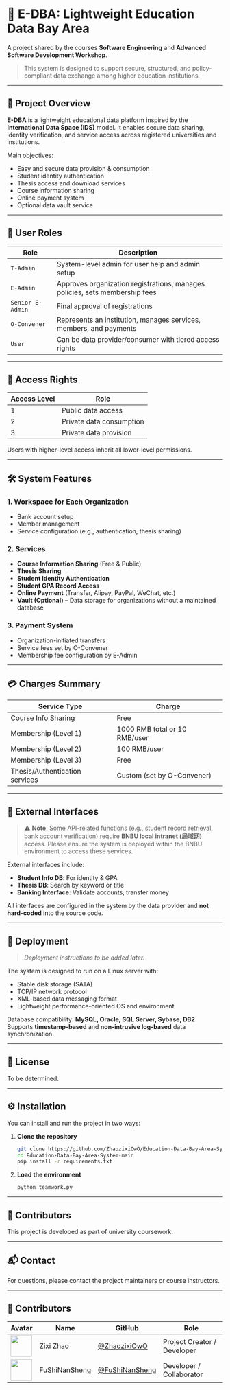 # 🏫 E-DBA: Lightweight Education Data Bay Area

A project shared by the courses **Software Engineering** and **Advanced Software Development Workshop**.

> This system is designed to support secure, structured, and policy-compliant data exchange among higher education institutions.

---

## 📌 Project Overview

**E-DBA** is a lightweight educational data platform inspired by the **International Data Space (IDS)** model. It enables secure data sharing, identity verification, and service access across registered universities and institutions.

Main objectives:
- Easy and secure data provision & consumption
- Student identity authentication
- Thesis access and download services
- Course information sharing
- Online payment system
- Optional data vault service

---

## 👥 User Roles

| Role             | Description                                                                 |
|------------------|-----------------------------------------------------------------------------|
| `T-Admin`        | System-level admin for user help and admin setup                           |
| `E-Admin`        | Approves organization registrations, manages policies, sets membership fees |
| `Senior E-Admin` | Final approval of registrations                                             |
| `O-Convener`     | Represents an institution, manages services, members, and payments         |
| `User`           | Can be data provider/consumer with tiered access rights                    |

---

## 🔐 Access Rights

| Access Level | Role                             |
|--------------|----------------------------------|
| 1            | Public data access               |
| 2            | Private data consumption         |
| 3            | Private data provision           |

Users with higher-level access inherit all lower-level permissions.

---

## 🛠️ System Features

### 1. Workspace for Each Organization
- Bank account setup
- Member management
- Service configuration (e.g., authentication, thesis sharing)

### 2. Services
- **Course Information Sharing** (Free & Public)
- **Thesis Sharing**
- **Student Identity Authentication**
- **Student GPA Record Access**
- **Online Payment** (Transfer, Alipay, PayPal, WeChat, etc.)
- **Vault (Optional)** – Data storage for organizations without a maintained database

### 3. Payment System
- Organization-initiated transfers
- Service fees set by O-Convener
- Membership fee configuration by E-Admin

---

## 💳 Charges Summary

| Service Type                       | Charge                      |
|-----------------------------------|-----------------------------|
| Course Info Sharing               | Free                        |
| Membership (Level 1)              | 1000 RMB total or 10 RMB/user |
| Membership (Level 2)              | 100 RMB/user                |
| Membership (Level 3)              | Free                        |
| Thesis/Authentication services    | Custom (set by O-Convener) |

---

## 📂 External Interfaces

> ⚠️ **Note**: Some API-related functions (e.g., student record retrieval, bank account verification) require **BNBU local intranet (局域网)** access. Please ensure the system is deployed within the BNBU environment to access these services.

External interfaces include:

- **Student Info DB**: For identity & GPA
- **Thesis DB**: Search by keyword or title
- **Banking Interface**: Validate accounts, transfer money

All interfaces are configured in the system by the data provider and **not hard-coded** into the source code.

---

## 🚀 Deployment

> _Deployment instructions to be added later._

The system is designed to run on a Linux server with:
- Stable disk storage (SATA)
- TCP/IP network protocol
- XML-based data messaging format
- Lightweight performance-oriented OS and environment

Database compatibility: **MySQL, Oracle, SQL Server, Sybase, DB2**  
Supports **timestamp-based** and **non-intrusive log-based** data synchronization.

---

## 📄 License

To be determined.

---


## ⚙️ Installation

You can install and run the project in two ways:

1. **Clone the repository**  
   ```bash
   git clone https://github.com/ZhaozixiOwO/Education-Data-Bay-Area-System.git
   cd Education-Data-Bay-Area-System-main
   pip install -r requirements.txt
2. **Load the environment**
   ```bash
   python teamwork.py

---

## 🤝 Contributors

This project is developed as part of university coursework.

---

## 📬 Contact

For questions, please contact the project maintainers or course instructors.

---

## 👥 Contributors

| Avatar | Name | GitHub | Role |
|--------|------|--------|------|
| <img src="https://avatars.githubusercontent.com/ZhaozixiOwO" width="50"/> | Zixi Zhao | [@ZhaozixiOwO](https://github.com/ZhaozixiOwO) | Project Creator / Developer |
| <img src="https://avatars.githubusercontent.com/FuShiNanSheng" width="50"/> | FuShiNanSheng | [@FuShiNanSheng](https://github.com/FuShiNanSheng) | Developer / Collaborator |

